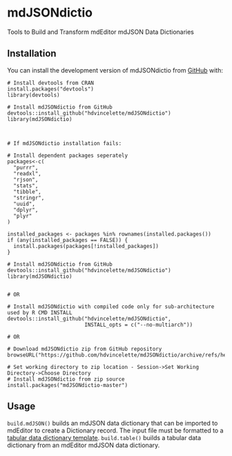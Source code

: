 
# mdJSONdictio

Tools to Build and Transform mdEditor mdJSON Data Dictionaries

## Installation

You can install the development version of mdJSONdictio from [GitHub](https://github.com/) with:

```
# Install devtools from CRAN
install.packages("devtools")
library(devtools)

# Install mdJSONdictio from GitHub
devtools::install_github("hdvincelette/mdJSONdictio")
library(mdJSONdictio)



# If mdJSONdictio installation fails:

# Install dependent packages seperately
packages<-c(
  "purrr",
  "readxl",
  "rjson",
  "stats",
  "tibble",
  "stringr",
  "uuid",
  "dplyr",
  "plyr"
)

installed_packages <- packages %in% rownames(installed.packages())
if (any(installed_packages == FALSE)) {
  install.packages(packages[!installed_packages])
}

# Install mdJSONdictio from GitHub
devtools::install_github("hdvincelette/mdJSONdictio")
library(mdJSONdictio)


# OR

# Install mdJSONdictio with compiled code only for sub-architecture used by R CMD INSTALL
devtools::install_github("hdvincelette/mdJSONdictio",
                         INSTALL_opts = c("--no-multiarch"))

# OR

# Download mdJSONdictio zip from GitHub repository
browseURL("https://github.com/hdvincelette/mdJSONdictio/archive/refs/heads/master.zip")

# Set working directory to zip location - Session->Set Working Directory->Choose Directory
# Install mdJSONdictio from zip source
install.packages("mdJSONdictio-master")

```

## Usage

```build.mdJSON()``` builds an mdJSON data dictionary that can be imported to mdEditor to create a Dictionary record. The input file must be formatted to a [tabular data dictionary template](https://github.com/hdvincelette/mdJSONdictio/blob/master/inst/templates/mdJSONdictio_Dictionary_Template_v1.xlsx?raw=true). ```build.table()``` builds a tabular data dictionary from an mdEditor mdJSON data dictionary.

